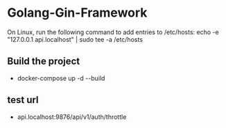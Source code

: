 # Golang-Gin-Framework

On Linux, run the following command to add entries to /etc/hosts: echo -e "127.0.0.1 api.localhost" | sudo tee -a /etc/hosts

## Build the project

- docker-compose up -d --build

## test url

- api.localhost:9876/api/v1/auth/throttle
